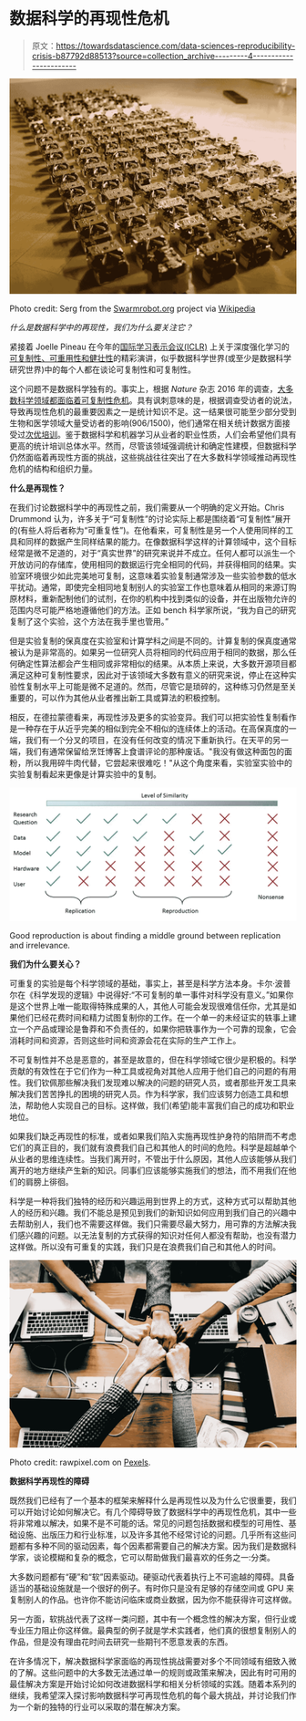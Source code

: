 # 数据科学的再现性危机

> 原文：<https://towardsdatascience.com/data-sciences-reproducibility-crisis-b87792d88513?source=collection_archive---------4----------------------->

![](img/df94fbca5352faad47f309a3509b80af.png)

Photo credit: Serg from the [Swarmrobot.org](http://swarmrobot.org/) project via [Wikipedia](https://en.wikipedia.org/wiki/Robot#/media/File:SwarmRobot_org.jpg)

*什么是数据科学中的再现性，我们为什么要关注它？*

紧接着 Joelle Pineau 在今年的[国际学习表示会议(ICLR)](https://iclr.cc/) 上关于深度强化学习的[可复制性、可重用性和健壮性](https://www.youtube.com/watch?v=Vh4H0gOwdIg)的精彩演讲，似乎数据科学世界(或至少是数据科学研究世界)中的每个人都在谈论可复制性和可复制性。

这个问题不是数据科学独有的。事实上，根据 *Nature* 杂志 2016 年的调查，[大多数科学领域都面临着可复制性危机](https://www.nature.com/news/1-500-scientists-lift-the-lid-on-reproducibility-1.19970)。具有讽刺意味的是，根据调查受访者的说法，导致再现性危机的最重要因素之一是统计知识不足。这一结果很可能至少部分受到生物和医学领域大量受访者的影响(906/1500)，他们通常在相关统计数据方面接受过[次优培训](http://journals.plos.org/plosbiology/article?id=10.1371/journal.pbio.1002430)。鉴于数据科学和机器学习从业者的职业性质，人们会希望他们具有更高的统计培训总体水平。然而，尽管该领域强调统计和确定性建模，但数据科学仍然面临着再现性方面的挑战，这些挑战往往突出了在大多数科学领域推动再现性危机的结构和组织力量。

**什么是再现性？**

在我们讨论数据科学中的再现性之前，我们需要从一个明确的定义开始。Chris Drummond 认为，许多关于“可复制性”的讨论实际上都是围绕着“可复制性”展开的(有些人将后者称为“可重复性”)。在他看来，可复制性是另一个人使用同样的工具和同样的数据产生同样结果的能力。在像数据科学这样的计算领域中，这个目标经常是微不足道的，对于“真实世界”的研究来说并不成立。任何人都可以派生一个开放访问的存储库，使用相同的数据运行完全相同的代码，并获得相同的结果。实验室环境很少如此完美地可复制，这意味着实验复制通常涉及一些实验参数的低水平扰动。通常，即使完全相同地复制别人的实验室工作也意味着从相同的来源订购原材料，重新配制他们的试剂，在你的机构中找到类似的设备，并在出版物允许的范围内尽可能严格地遵循他们的方法。正如 bench 科学家所说，“我为自己的研究复制了这个实验，这个方法在我手里也管用。”

但是实验复制的保真度在实验室和计算学科之间是不同的。计算复制的保真度通常被认为是非常高的。如果另一位研究人员将相同的代码应用于相同的数据，那么任何确定性算法都会产生相同或非常相似的结果。从本质上来说，大多数开源项目都满足这种可复制性要求，因此对于该领域大多数有意义的研究来说，停止在这种实验性复制水平上可能是微不足道的。然而，尽管它是琐碎的，这种练习仍然是至关重要的，可以作为其他从业者推出新工具或算法的积极控制。

相反，在德拉蒙德看来，再现性涉及更多的实验变异。我们可以把实验性复制看作是一种存在于从近乎完美的相似到完全不相似的连续体上的活动。在高保真度的一端，我们有一个分叉的项目，在没有任何改变的情况下重新执行。在天平的另一端，我们有通常保留给烹饪博客上食谱评论的那种废话。"我没有做这种面包的面粉，所以我用碎牛肉代替，它尝起来很难吃！"从这个角度来看，实验室实验中的实验复制看起来更像是计算实验中的复制。

![](img/035ec8aefd2eb9738c0dd7fa4584f353.png)

Good reproduction is about finding a middle ground between replication and irrelevance.

**我们为什么要关心？**

可重复的实验是每个科学领域的基础，事实上，甚至是科学方法本身。卡尔·波普尔在《科学发现的逻辑》中说得好:“不可复制的单一事件对科学没有意义。”如果你是这个世界上唯一能取得特殊成果的人，其他人可能会发现很难信任你，尤其是如果他们已经花费时间和精力试图复制你的工作。在一个单一的未经证实的轶事上建立一个产品或理论是鲁莽和不负责任的，如果你把轶事作为一个可靠的现象，它会消耗时间和资源，否则这些时间和资源会花在实际的生产工作上。

不可复制性并不总是恶意的，甚至是故意的，但在科学领域它很少是积极的。科学贡献的有效性在于它们作为一种工具或视角对其他人应用于他们自己的问题的有用性。我们钦佩那些解决我们发现难以解决的问题的研究人员，或者那些开发工具来解决我们苦苦挣扎的困境的研究人员。作为科学家，我们应该努力创造工具和想法，帮助他人实现自己的目标。这样做，我们(希望)能丰富我们自己的成功和职业地位。

如果我们缺乏再现性的标准，或者如果我们陷入实施再现性护身符的陷阱而不考虑它们的真正目的，我们就有浪费我们自己和其他人的时间的危险。科学是超越单个从业者的思维连续性。当我们离开时，不管出于什么原因，其他人应该能够从我们离开的地方继续产生新的知识。同事们应该能够实施我们的想法，而不用我们在他们的肩膀上徘徊。

科学是一种将我们独特的经历和兴趣运用到世界上的方式，这种方式可以帮助其他人的经历和兴趣。我们不能总是预见到我们的新知识如何应用到我们自己的兴趣中去帮助别人，我们也不需要这样做。我们只需要尽最大努力，用可靠的方法解决我们感兴趣的问题。以无法复制的方式获得的知识对任何人都没有帮助，也没有潜力这样做。所以没有可重复的实践，我们只是在浪费我们自己和其他人的时间。

![](img/294141cc4337a6b8ffeb9ebb65e5b750.png)

Photo credit: rawpixel.com on [Pexels](https://www.pexels.com/photo/group-hand-fist-bump-1068523/).

**数据科学再现性的障碍**

既然我们已经有了一个基本的框架来解释什么是再现性以及为什么它很重要，我们可以开始讨论如何解决它。有几个障碍导致了数据科学中的再现性危机，其中一些将非常难以解决，如果不是不可能的话。常见的问题包括数据和模型的可用性、基础设施、出版压力和行业标准，以及许多其他不经常讨论的问题。几乎所有这些问题都有多种不同的驱动因素，每个因素都需要自己的解决方案。因为我们是数据科学家，谈论模糊和复杂的概念，它可以帮助做我们最喜欢的任务之一:分类。

大多数问题都有“硬”和“软”因素驱动。硬驱动代表着执行上不可逾越的障碍。具备适当的基础设施就是一个很好的例子。有时你只是没有足够的存储空间或 GPU 来复制别人的作品。也许你不能访问临床或商业数据，因为你不能获得许可这样做。

另一方面，软挑战代表了这样一类问题，其中有一个概念性的解决方案，但行业或专业压力阻止你这样做。最典型的例子就是学术实践者，他们真的很想复制别人的作品，但是没有理由花时间去研究一些期刊不愿意发表的东西。

在许多情况下，解决数据科学家面临的再现性挑战需要对多个不同领域有细致入微的了解。这些问题中的大多数无法通过单一的规则或政策来解决，因此有时可用的最佳解决方案是开始讨论如何改进数据科学和相关分析领域的实践。随着本系列的继续，我希望深入探讨影响数据科学可再现性危机的每个最大挑战，并讨论我们作为一个新的独特的行业可以采取的潜在解决方案。